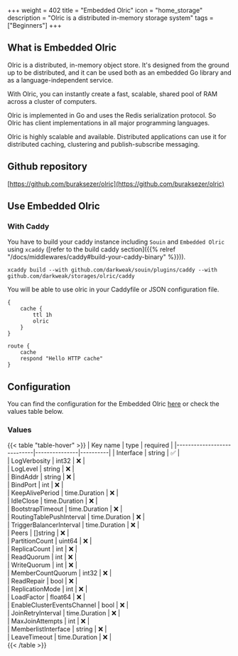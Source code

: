 +++
weight = 402
title = "Embedded Olric"
icon = "home_storage"
description = "Olric is a distributed in-memory storage system"
tags = ["Beginners"]
+++

## What is Embedded Olric
Olric is a distributed, in-memory object store. It's designed from the ground up to be distributed, and it can be used both as an embedded Go library and as a language-independent service.

With Olric, you can instantly create a fast, scalable, shared pool of RAM across a cluster of computers.

Olric is implemented in Go and uses the Redis serialization protocol. So Olric has client implementations in all major programming languages.

Olric is highly scalable and available. Distributed applications can use it for distributed caching, clustering and publish-subscribe messaging.

## Github repository
[https://github.com/buraksezer/olric](https://github.com/buraksezer/olric)

## Use Embedded Olric
### With Caddy
You have to build your caddy instance including `Souin` and `Embedded Olric` using `xcaddy` ([refer to the build caddy section]({{% relref "/docs/middlewares/caddy#build-your-caddy-binary" %}})).
```shell
xcaddy build --with github.com/darkweak/souin/plugins/caddy --with github.com/darkweak/storages/olric/caddy
```
You will be able to use olric in your Caddyfile or JSON configuration file.
```caddyfile
{
    cache {
        ttl 1h
        olric
    }
}

route {
    cache
    respond "Hello HTTP cache"
}
```

## Configuration
You can find the configuration for the Embedded Olric [here](https://github.com/buraksezer/olric/blob/master/config/config.go#L167) or check the values table below.

### Values
{{< table "table-hover" >}}
| Key name                   | type          | required |
|----------------------------|---------------|----------|
| Interface                  | string        | ✅       |      
| LogVerbosity               | int32         | ❌       |     
| LogLevel                   | string        | ❌       |      
| BindAddr                   | string        | ❌       |      
| BindPort                   | int           | ❌       |   
| KeepAlivePeriod            | time.Duration | ❌       |             
| IdleClose                  | time.Duration | ❌       |             
| BootstrapTimeout           | time.Duration | ❌       |             
| RoutingTablePushInterval   | time.Duration | ❌       |             
| TriggerBalancerInterval    | time.Duration | ❌       |             
| Peers                      | []string      | ❌       |        
| PartitionCount             | uint64        | ❌       |      
| ReplicaCount               | int           | ❌       |   
| ReadQuorum                 | int           | ❌       |   
| WriteQuorum                | int           | ❌       |   
| MemberCountQuorum          | int32         | ❌       |     
| ReadRepair                 | bool          | ❌       |    
| ReplicationMode            | int           | ❌       |   
| LoadFactor                 | float64       | ❌       |       
| EnableClusterEventsChannel | bool          | ❌       |    
| JoinRetryInterval          | time.Duration | ❌       |             
| MaxJoinAttempts            | int           | ❌       |   
| MemberlistInterface        | string        | ❌       |      
| LeaveTimeout               | time.Duration | ❌       |             
{{< /table >}}
